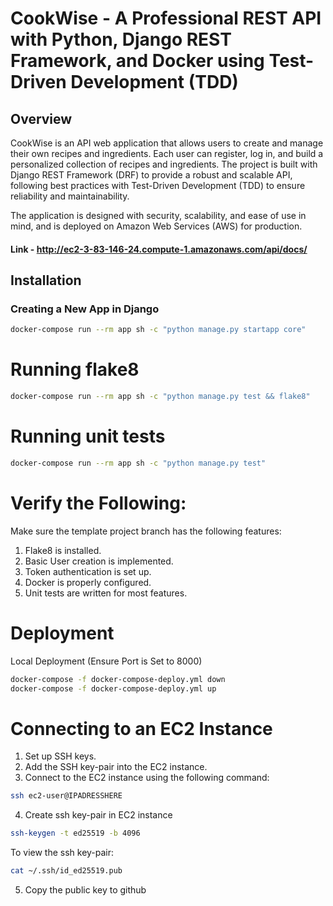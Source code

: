 # CookWise - A Professional REST API with Python, Django REST Framework, and Docker using Test-Driven Development (TDD)

## Overview
CookWise is an API web application that allows users to create and manage their own recipes and ingredients. Each user can register, log in, and build a personalized collection of recipes and ingredients. The project is built with Django REST Framework (DRF) to provide a robust and scalable API, following best practices with Test-Driven Development (TDD) to ensure reliability and maintainability.

The application is designed with security, scalability, and ease of use in mind, and is deployed on Amazon Web Services (AWS) for production.

#### Link - http://ec2-3-83-146-24.compute-1.amazonaws.com/api/docs/

## Installation

### Creating a New App in Django
```bash
docker-compose run --rm app sh -c "python manage.py startapp core"
```

# Running flake8

```bash
docker-compose run --rm app sh -c "python manage.py test && flake8"
```

# Running unit tests

```bash
docker-compose run --rm app sh -c "python manage.py test"
```
# Verify the Following:
Make sure the template project branch has the following features:

1. Flake8 is installed.
2. Basic User creation is implemented.
3. Token authentication is set up.
4. Docker is properly configured.
5. Unit tests are written for most features.
   
# Deployment

Local Deployment (Ensure Port is Set to 8000)

```bash
docker-compose -f docker-compose-deploy.yml down
docker-compose -f docker-compose-deploy.yml up
```

# Connecting to an EC2 Instance

1. Set up SSH keys.
2. Add the SSH key-pair into the EC2 instance.
3. Connect to the EC2 instance using the following command:

```bash
ssh ec2-user@IPADRESSHERE
```

4. Create ssh key-pair in EC2 instance

```bash
ssh-keygen -t ed25519 -b 4096
```

To view the ssh key-pair:

```bash
cat ~/.ssh/id_ed25519.pub
```

5. Copy the public key to github
